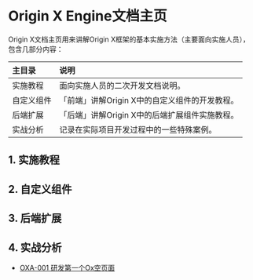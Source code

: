 # Origin X Engine文档主页

Origin X文档主页用来讲解Origin X框架的基本实施方法（主要面向实施人员），包含几部分内容：

| 主目录 | 说明 |
| :--- | :--- |
| 实施教程 | 面向实施人员的二次开发文档说明。 |
| 自定义组件 | 「前端」讲解Origin X中的自定义组件的开发教程。 |
| 后端扩展 | 「后端」讲解Origin X中的后端扩展组件实施教程。 |
| 实战分析 | 记录在实际项目开发过程中的一些特殊案例。 |

## 1. 实施教程

## 2. 自定义组件

## 3. 后端扩展

## 4. 实战分析

* [OXA-001 研发第一个Ox空页面](/origin-x-engine/4-oxshi-zhan-fen-xi/oxa-001-kai-fa-di-yi-ge-ox-ye-mian.md)



